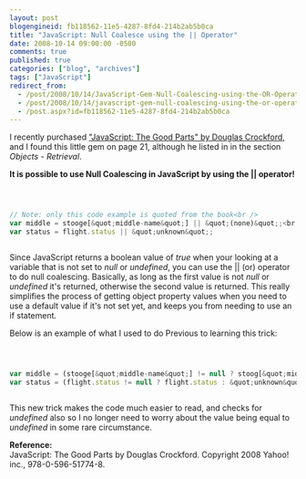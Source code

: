 ```yaml
---
layout: post
blogengineid: fb118562-11e5-4287-8fd4-214b2ab5b0ca
title: "JavaScript: Null Coalesce using the || Operator"
date: 2008-10-14 09:00:00 -0500
comments: true
published: true
categories: ["blog", "archives"]
tags: ["JavaScript"]
redirect_from: 
  - /post/2008/10/14/JavaScript-Gem-Null-Coalescing-using-the-OR-Operator
  - /post/2008/10/14/javascript-gem-null-coalescing-using-the-or-operator
  - /post.aspx?id=fb118562-11e5-4287-8fd4-214b2ab5b0ca
---
```

<!-- more -->


I recently purchased <a href="http://www.amazon.com/JavaScript-Good-Parts-Douglas-Crockford/dp/0596517742?&amp;camp=212361&amp;linkCode=wey&amp;tag=pietschsoft-20&amp;creative=380729">&quot;JavaScript: The Good Parts&quot; by Douglas Crockford</a>, and I found this little gem on page 21, although he listed in in the section <em>Objects - Retrieval</em>.



**It is possible to use Null Coalescing in JavaScript by using the || operator!**



```javascript



// Note: only this code example is quoted from the book<br />
var middle = stooge[&quot;middle-name&quot;] || &quot;(none)&quot;;<br />
var status = flight.status || &quot;unknown&quot;;



```



Since JavaScript returns a boolean value of <em>true</em> when your looking at a variable that is not set to<em> null</em> or <em>undefined</em>, you can use the || (or) operator to do null coalescing. Basically, as long as the first value is not <em>null</em> or <em>undefined</em> it&#39;s returned, otherwise the second value is returned. This really simplifies the process of getting object property values when you need to use a default value if it&#39;s not set yet, and keeps you from needing to use an if statement.



Below is an example of what I used to do Previous to learning this trick: 



```javascript



var middle = (stooge[&quot;middle-name&quot;] != null ? stoog[&quot;middle-name&quot;] : &quot;(none)&quot;);<br />
var status = (flight.status != null ? flight.status : &quot;unknown&quot;);



```



This new trick makes the code much easier to read, and checks for <em>undefined </em>also so I no longer need to worry about the value being equal to <em>undefined</em> in some rare circumstance.



 



**Reference:**<br />
JavaScript: The Good Parts by Douglas Crockford. Copyright 2008 Yahoo! inc., 978-0-596-51774-8. 


